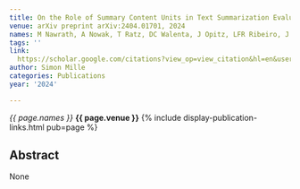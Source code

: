 ```yaml
---
title: On the Role of Summary Content Units in Text Summarization Evaluation
venue: arXiv preprint arXiv:2404.01701, 2024
names: M Nawrath, A Nowak, T Ratz, DC Walenta, J Opitz, LFR Ribeiro, J Sedoc, ...
tags: ''
link: 
  https://scholar.google.com/citations?view_op=view_citation&hl=en&user=hg8-G68AAAAJ&pagesize=100&sortby=pubdate&citation_for_view=hg8-G68AAAAJ:f2IySw72cVMC
author: Simon Mille
categories: Publications
year: '2024'

---
```


*{{ page.names }}*
**{{ page.venue }}**
{% include display-publication-links.html pub=page %}
## Abstract

None